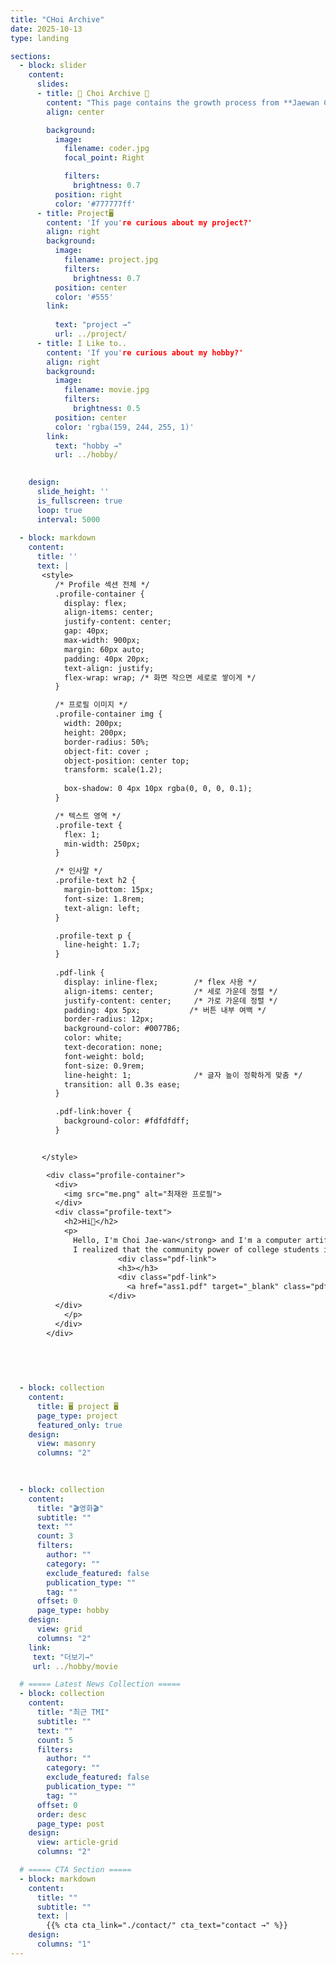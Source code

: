 ```yaml
---
title: "CHoi Archive"
date: 2025-10-13
type: landing

sections:
  - block: slider
    content:
      slides:
      - title: 👋 Choi Archive 👋
        content: "This page contains the growth process from **Jaewan Choi's** record as a **university student** to **successful app** development."
        align: center

        background:
          image:
            filename: coder.jpg
            focal_point: Right

            filters:
              brightness: 0.7
          position: right
          color: '#777777ff'
      - title: Project🖥️
        content: 'If you're curious about my project?'
        align: right
        background:
          image:
            filename: project.jpg
            filters:
              brightness: 0.7
          position: center
          color: '#555'
        link:
          
          text: "project →"
          url: ../project/
      - title: I Like to..
        content: 'If you're curious about my hobby?'
        align: right
        background:
          image:
            filename: movie.jpg
            filters:
              brightness: 0.5
          position: center
          color: 'rgba(159, 244, 255, 1)'
        link:
          text: "hobby →"
          url: ../hobby/
  

    design:
      slide_height: ''
      is_fullscreen: true
      loop: true
      interval: 5000
  
  - block: markdown
    content:
      title: ''
      text: |
       <style>
          /* Profile 섹션 전체 */
          .profile-container {
            display: flex;
            align-items: center;
            justify-content: center;
            gap: 40px;
            max-width: 900px;
            margin: 60px auto;
            padding: 40px 20px;
            text-align: justify;
            flex-wrap: wrap; /* 화면 작으면 세로로 쌓이게 */
          }

          /* 프로필 이미지 */
          .profile-container img {
            width: 200px;
            height: 200px;
            border-radius: 50%;
            object-fit: cover ;
            object-position: center top;
            transform: scale(1.2);
          
            box-shadow: 0 4px 10px rgba(0, 0, 0, 0.1);
          }

          /* 텍스트 영역 */
          .profile-text {
            flex: 1;
            min-width: 250px;
          }

          /* 인사말 */
          .profile-text h2 {
            margin-bottom: 15px;
            font-size: 1.8rem;
            text-align: left;
          }

          .profile-text p {
            line-height: 1.7;
          }
          
          .pdf-link {
            display: inline-flex;        /* flex 사용 */
            align-items: center;         /* 세로 가운데 정렬 */
            justify-content: center;     /* 가로 가운데 정렬 */
            padding: 4px 5px;           /* 버튼 내부 여백 */
            border-radius: 12px;
            background-color: #0077B6;
            color: white;
            text-decoration: none;
            font-weight: bold;
            font-size: 0.9rem;
            line-height: 1;              /* 글자 높이 정확하게 맞춤 */
            transition: all 0.3s ease;
          }

          .pdf-link:hover {
            background-color: #fdfdfdff;
          }


       </style>

        <div class="profile-container">
          <div>
            <img src="me.png" alt="최재완 프로필">
          </div>
          <div class="profile-text">
            <h2>Hi🤙</h2>
            <p>
              Hello, I'm Choi Jae-wan</strong> and I'm a computer artificial intelligence student at Chonbuk National University.<br>
              I realized that the community power of college students is quite strong, so I designed an application development for college students to take advantage of this, and I aim to release it before graduation.
                        <div class="pdf-link">
                        <h3></h3>
                        <div class="pdf-link">
                          <a href="ass1.pdf" target="_blank" class="pdf-link">Download resume.pdf📄</a>
                      </div>
          </div>
            </p>
          </div>
        </div>
        
   

      

  - block: collection
    content:
      title: 🖥️ project 🖥️
      page_type: project
      featured_only: true
    design:
      view: masonry
      columns: "2"
  

 
  - block: collection
    content:
      title: "🎬영화🎬"
      subtitle: ""
      text: ""
      count: 3
      filters:
        author: ""
        category: ""
        exclude_featured: false
        publication_type: ""
        tag: ""
      offset: 0
      page_type: hobby
    design:
      view: grid
      columns: "2"
    link:
     text: "더보기→"
     url: ../hobby/movie

  # ===== Latest News Collection =====
  - block: collection
    content:
      title: "최근 TMI"
      subtitle: ""
      text: ""
      count: 5
      filters:
        author: ""
        category: ""
        exclude_featured: false
        publication_type: ""
        tag: ""
      offset: 0
      order: desc
      page_type: post
    design:
      view: article-grid
      columns: "2"

  # ===== CTA Section =====
  - block: markdown
    content:
      title: ""
      subtitle: ""
      text: |
        {{% cta cta_link="./contact/" cta_text="contact →" %}}
    design:
      columns: "1"
---
```

